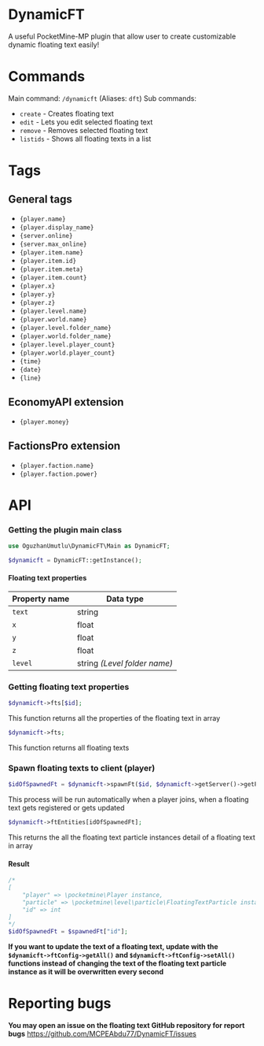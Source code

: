 
# DynamicFT

A useful PocketMine-MP plugin that allow user to create customizable dynamic floating text easily!

# Commands
Main command: `/dynamicft` (Aliases: `dft`)
Sub commands:
- `create` - Creates floating text
- `edit` - Lets you edit selected floating text
- `remove` - Removes selected floating text
- `listids` - Shows all floating texts in a list

# Tags

## General tags

- `{player.name}`
- `{player.display_name}`
- `{server.online}`
- `{server.max_online}`
- `{player.item.name}`
- `{player.item.id}`
- `{player.item.meta}`
- `{player.item.count}`
- `{player.x}`
- `{player.y}`
- `{player.z}`
- `{player.level.name}`
- `{player.world.name}`
- `{player.level.folder_name}`
- `{player.world.folder_name}`
- `{player.level.player_count}`
- `{player.world.player_count}`
- `{time}`
- `{date}`
- `{line}`

## EconomyAPI extension
- `{player.money}`

## FactionsPro extension
- `{player.faction.name}`
- `{player.faction.power}`

# API

### Getting the plugin main class

```php
use OguzhanUmutlu\DynamicFT\Main as DynamicFT;
```

```php
$dynamicft = DynamicFT::getInstance();
```

#### Floating text properties
| Property name | Data type |
|--|--|
| `text` | string |
| `x` | float |
| `y` | float |
| `z` | float |
| `level` | string *(Level folder name)* |

### Getting floating text properties

```php
$dynamicft->fts[$id];
```
This function returns all the properties of the floating text in array

```php
$dynamicft->fts;
```
This function returns all floating texts

### Spawn floating texts to client (player)

```php
$idOfSpawnedFt = $dynamicft->spawnFt($id, $dynamicft->getServer()->getPlayer("aPlayerName"));
```
This process will be run automatically when a player joins, when a floating text gets registered or gets updated

```php
$dynamicft->ftEntities[idOfSpawnedFt];
```
This returns the all the floating text particle instances detail of a floating text in array

#### Result
```php
/*
[
	"player" => \pocketmine\Player instance,
	"particle" => \pocketmine\level\particle\FloatingTextParticle instance,
	"id" => int
]
*/
$idOfSpawnedFt = $spawnedFt["id"];
```

**If you want to update the text of a floating text, update with the `$dynamicft->ftConfig->getAll()` and `$dynamicft->ftConfig->setAll()` functions instead of changing the text of the floating text particle instance as it will be overwritten every second**

# Reporting bugs
**You may open an issue on the floating text GitHub repository for report bugs**
https://github.com/MCPEAbdu77/DynamicFT/issues
